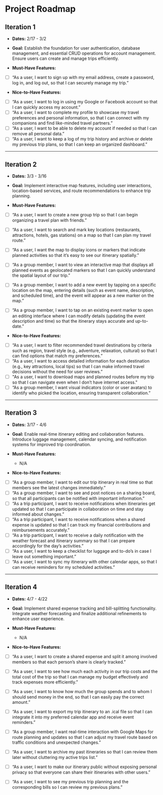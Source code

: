 # Project Roadmap

## Iteration 1

* **Dates:** 2/17 - 3/2

* **Goal:** Establish the foundation for user authentication, database management, and essential CRUD operations for account management. Ensure users can create and manage trips efficiently.


* **Must-Have Features:**
- [ ] “As a user, I want to sign up with my email address, create a password, log in, and log out, so that I can securely manage my trip.”

* **Nice-to-Have Features:**
- [ ] “As a user, I want to log in using my Google or Facebook account so that I can quickly access my account.”
- [ ] “As a user, I want to complete my profile to showcase my travel preferences and personal information, so that I can connect with my companions and find like-minded travel partners.”
- [ ] “As a user, I want to be able to delete my account if needed so that I can remove all personal data.”
- [ ] “As a user, I want to keep a log of my trip history and archive or delete my previous trip plans, so that I can keep an organized dashboard.”

---

## Iteration 2

* **Dates:** 3/3 - 3/16

* **Goal:** Implement interactive map features, including user interactions, location-based services, and route recommendations to enhance trip planning.


* **Must-Have Features:**

- [ ] “As a user, I want to create a new group trip so that I can begin organizing a travel plan with friends.”
- [ ] “As a user, I want to search and mark key locations (restaurants, attractions, hotels, gas stations) on a map so that I can plan my travel route.”
- [ ] “As a user, I want the map to display icons or markers that indicate planned activities so that it’s easy to see our itinerary spatially.”
- [ ] “As a group member, I want to view an interactive map that displays all planned events as geolocated markers so that I can quickly understand the spatial layout of our trip.”
- [ ] “As a group member, I want to add a new event by tapping on a specific location on the map, entering details (such as event name, description, and scheduled time), and the event will appear as a new marker on the map.”
- [ ] “As a group member, I want to tap on an existing event marker to open an editing interface where I can modify details (updating the event description and time) so that the itinerary stays accurate and up-to-date.”


* **Nice-to-Have Features:**
- [ ] “As a user, I want to filter recommended travel destinations by criteria such as region, travel style (e.g., adventure, relaxation, cultural) so that I can find options that match my preferences.”
- [ ] “As a user, I want to access detailed information for each destination (e.g., key attractions, local tips) so that I can make informed travel decisions without the need for user reviews.”
- [ ] "As a user, I want to download maps and planned routes before my trip so that I can navigate even when I don’t have internet access."
- [ ] “As a group member, I want visual indicators (color or user avatars) to identify who picked the location, ensuring transparent collaboration.”

---

## Iteration 3

* **Dates:** 3/17 - 4/6

* **Goal:** Enable real-time itinerary editing and collaboration features. Introduce luggage management, calendar syncing, and notification systems for improved trip coordination.

* **Must-Have Features:**  
  * N/A
  
* **Nice-to-Have Features:**
-  [ ] “As a group member, I want to edit our trip itinerary in real time so that members see the latest changes immediately.”
-  [ ] “As a group member, I want to see and post notices on a sharing board, so that all participants can be notified with important information.”
-  [ ] “As a trip participant, I want to receive notifications when itineraries get updated so that I can participate in collaboration on time and stay informed about changes.”
-  [ ] “As a trip participant, I want to receive notifications when a shared expense is updated so that I can track my financial contributions and reimbursements accurately.”
-  [ ] “As a trip participant, I want to receive a daily notification with the weather forecast and itinerary summary so that I can prepare accordingly for the day’s activities.”
-  [ ] “As a user, I want to keep a checklist for luggage and to-do’s in case I leave out something important.”
-  [ ] “As a user, I want to sync my itinerary with other calendar apps, so that I can receive reminders for my scheduled activities.”

---

## Iteration 4

* **Dates:** 4/7 - 4/22

* **Goal:** Implement shared expense tracking and bill-splitting functionality. Integrate weather forecasting and finalize additional refinements to enhance user experience.

* **Must-Have Features:**
    * N/A
* **Nice-to-Have Features:**
-  [ ] “As a user, I want to create a shared expense and split it among involved members so that each person’s share is clearly tracked.”
-  [ ] “As a user, I want to see how much each activity in our trip costs and the total cost of the trip so that I can manage my budget effectively and track expenses more efficiently.”
-  [ ] “As a user, I want to know how much the group spends and to whom I should send money in the end, so that I can easily pay the correct amount.”
-  [ ] “As a user, I want to export my trip itinerary to an .ical file so that I can integrate it into my preferred calendar app and receive event reminders.”
-  [ ] “As a group member, I want real-time interaction with Google Maps for route planning and updates so that I can adjust my travel route based on traffic conditions and unexpected changes.”
-  [ ] “As a user, I want to archive my past itineraries so that I can review them later without cluttering my active trips list.”
-  [ ] “As a user, I want to make our itinerary public without exposing personal privacy so that everyone can share their itineraries with other users.”
-  [ ] “As a user, I want to see my previous trip planning and the corresponding bills so I can review my previous plans.”



